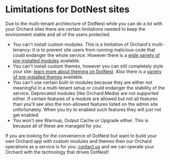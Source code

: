 # Limitations for DotNest sites



Due to the multi-tenant architecture of DotNest while you can do a lot with your Orchard sites there are certain limitations needed to keep the environment stable and all of the users protected.

- You can't install custom modules. This is a limitation of Orchard's multi-tenancy: It is to prevent site users from running malicious code that could endanger the whole service. However there is a [wide variety of pre-installed modules](available-modules-and-themes) available.
- You can't install custom themes, however you can still completely style your site: [learn more about theming on DotNest](theming/). Also there is a [variety of pre-installed themes](available-modules-and-themes) available.
- You can't use certain built-in modules because they are either not meaningful in a multi-tenant setup or could endanger the stability of the service. Deprecated modules (like Orchard.Media) are not supported either. If certain features of a module are allowed but not all features than you'll see also the non-allowed features listed on the admin site unfortunately. When you try to enabled such features they will just not get enabled.
- You won't see Warmup, Output Cache or Upgrade either. This is because all of these are managed for you.

If you are looking for the convenience of DotNest but want to build your own Orchard app with custom modules and themes then our Orchard operations as a service is for you: [contact us](https://dotnest.com/contact-us) and we can operate your Orchard with the technology that drives DotNest!